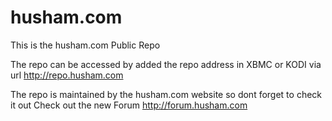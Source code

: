 # husham.com
This is the husham.com Public Repo

The repo can be accessed by added the repo address in XBMC or KODI via url http://repo.husham.com

The repo is maintained by the husham.com website so dont forget to check it out
Check out the new Forum http://forum.husham.com
